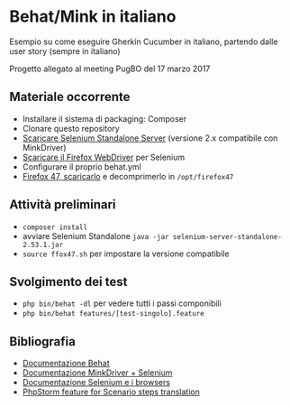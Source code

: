 # Behat/Mink in italiano
Esempio su come eseguire Gherkin Cucumber in italiano, partendo dalle user story (sempre in italiano)

Progetto allegato al meeting PugBO del 17 marzo 2017
## Materiale occorrente

- Installare il sistema di packaging: Composer
- Clonare questo repository
- [Scaricare Selenium Standalone Server](http://selenium-release.storage.googleapis.com/index.html?path=2.53/) (versione 2.x compatibile con MinkDriver)
- [Scaricare il Firefox WebDriver](https://github.com/mozilla/geckodriver/releases/) per Selenium
- Configurare il proprio behat.yml
- [Firefox 47, scaricarlo](https://ftp.mozilla.org/pub/firefox/releases/47.0.2/linux-i686/it/) e decomprimerlo in `/opt/firefox47`

## Attività preliminari

- `composer install`
- avviare Selenium Standalone `java -jar selenium-server-standalone-2.53.1.jar`
- `source ffox47.sh` per impostare la versione compatibile

## Svolgimento dei test

- `php bin/behat -dl` per vedere tutti i passi componibili
- `php bin/behat features/[test-singolo].feature`

## Bibliografia

- [Documentazione Behat](http://behat.org/en/latest/guides.html)
- [Documentazione MinkDriver + Selenium](http://mink.behat.org/en/latest/drivers/selenium2.html)
- [Documentazione Selenium e i browsers](http://www.seleniumhq.org/about/platforms.jsp#browsers)
- [PhpStorm feature for Scenario steps translation](https://twitter.com/tassoman/status/809396676364562433)

